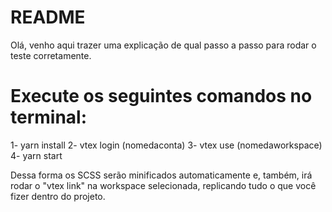 # README #

Olá, venho aqui trazer uma explicação de qual passo a passo para rodar o teste corretamente.

# Execute os seguintes comandos no terminal: #

1- yarn install
2- vtex login (nomedaconta)
3- vtex use (nomedaworkspace)
4- yarn start

Dessa forma os SCSS serão minificados automaticamente e, também, irá rodar o "vtex link" na workspace selecionada, replicando tudo o que você fizer dentro do projeto.